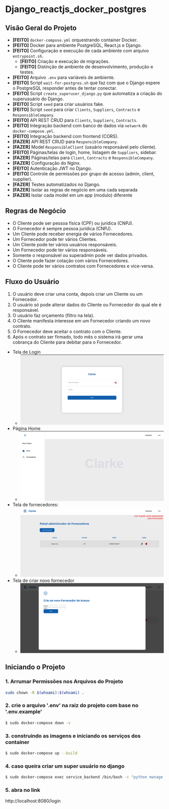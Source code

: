 # Django_reactjs_docker_postgres

## Visão Geral do Projeto

- **[FEITO]** `docker-compose.yml` orquestrando container Docker.
- **[FEITO]** Docker para ambiente PostgreSQL, React.js e Django.
- **[FEITO]** Configuração e execução de cada ambiente com arquivo `entrypoint.sh`.
  - **[FEITO]** Criação e execução de migrações.
  - **[FEITO]** Distinção de ambiente de desenvolvimento, produção e testes.
- **[FEITO]** Arquivo `.env` para variáveis de ambiente.
- **[FEITO]** Script `wait-for-postgres.sh` que faz com que o Django espere o PostgreSQL responder antes de tentar conectar.
- **[FEITO]** Script `create_superuser_django.py` que automatiza a criação do superusuário do Django.
- **[FEITO]** Script `seed` para criar usuários fake.
- **[FEITO]** Script `seed` para criar `Clients`, `Suppliers`, `Contracts` e `ResponsibleCompany`.
- **[FEITO]** API REST CRUD para `Clients`, `Suppliers`, `Contracts`.
- **[FEITO]** Integração backend com banco de dados via `network` do `docker-compose.yml`.
- **[FEITO]** Integração backend com frontend (CORS).
- **[FAZER]** API REST CRUD para `ResponsibleCompany`.
- **[FAZER]** Model `ResponsibleClient` (usuário responsável pelo cliente).
- **[FEITO]** Páginas/telas de login, home, listagem de `Suppliers`, sidebar.
- **[FAZER]** Páginas/telas para `Client`, `Contracts` e `ResponsibleCompany`.
- **[FAZER]** Configuração do Nginx.
- **[FEITO]** Autenticação JWT no Django.
- **[FEITO]** Controle de permissões por grupo de acesso (admin, client, supplier).
- **[FAZER]** Testes automatizados no Django.
- **[FAZER]** Isolar as regras de negócio em uma cada separada
- **[FAZER]** Isolar cada model em um app (modulo) diferente

## Regras de Negócio

- O Cliente pode ser pessoa física (CPF) ou jurídica (CNPJ).
- O Fornecedor é sempre pessoa jurídica (CNPJ).
- Um Cliente pode receber energia de vários Fornecedores.
- Um Fornecedor pode ter vários Clientes.
- Um Cliente pode ter vários usuários responsáveis.
- Um Fornecedor pode ter vários responsáveis.
- Somente o responsável ou superadmin pode ver dados privados.
- O Cliente pode fazer cotação com vários Fornecedores.
- O Cliente pode ter vários contratos com Fornecedores e vice-versa.

## Fluxo do Usuário

1. O usuário deve criar uma conta, depois criar um Cliente ou um Fornecedor.
2. O usuário só pode alterar dados do Cliente ou Fornecedor do qual ele é responsável.
3. O usuário faz orçamento (filtro na tela).
4. O Cliente manifesta interesse em um Fornecedor criando um novo contrato.
5. O Fornecedor deve aceitar o contrato com o Cliente.
6. Após o contrato ser firmado, todo mês o sistema irá gerar uma cobrança do Cliente para debitar para o Fornecedor.

- Tela de Login
    - ![Print do Projeto](print/2024-08-05_22-56_1.png)
- Página Home
    - ![Print do Projeto](print/2024-08-05_22-56.png)
- Tela de fornecedores: 
    - ![Print do Projeto](print/2024-08-05_22-50.png)
- Tela de criar novo fornecedor
    - ![Print do Projeto](print/2024-08-05_22-53.png)


## Iniciando o Projeto

### 1. Arrumar Permissões nos Arquivos do Projeto

```bash
sudo chown -R $(whoami):$(whoami) .
```

### 2. crie o arquivo '.env' na raiz do projeto com base no '.env.example'

```bash
$ sudo docker-compose down -v
```

### 3. construindo as imagens e iniciando os serviços dos container 
```bash
$ sudo docker-compose up --build
```

### 4. caso queira criar um super usuário no django
```bash 
$ sudo docker-compose exec service_backend /bin/bash -c "python manage.py createsuperuser"
```

### 5. abra no link
http://localhost:8080/login
